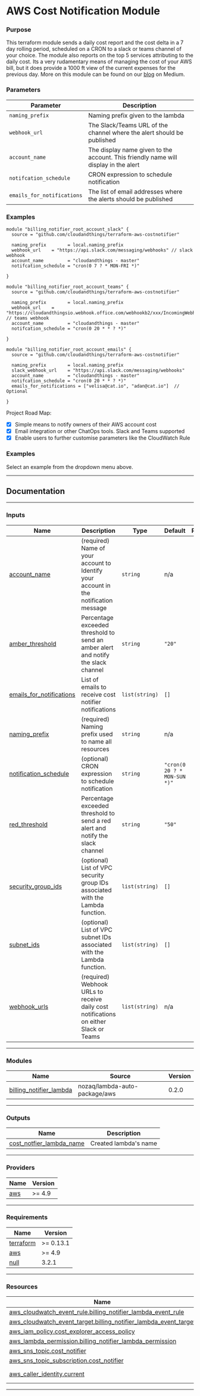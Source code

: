 # AWS Cost Notification Module

### Purpose

This terraform module sends a daily cost report and the cost delta in a 7 day rolling period, scheduled on a CRON to a slack or teams channel of your choice. The module also reports on the top 5 services attributing to the daily cost. Its a very rudamentary means of managing the cost of your AWS bill, but it does provide a 1000 ft view of the current expenses for the previous day. More on this module can be found on our [blog](https://medium.com/cloudandthings/aws-cost-notifier-e437bd311c54) on Medium.

### Parameters

| Parameter | Description|
| ----------| -----------|
| `naming_prefix` | Naming prefix given to the lambda |
| `webhook_url` | The Slack/Teams URL of the channel where the alert should be published |
| `account_name` | The display name given to the account. This friendly name will display in the alert |
| `notifcation_schedule` | CRON expression to schedule notification |
| `emails_for_notifications` | The list of email addresses where the alerts should be published |

### Examples

```
module "billing_notifier_root_account_slack" {
  source = "github.com/cloudandthings/terraform-aws-costnotifier"

  naming_prefix        = local.naming_prefix
  webhook_url    = "https://api.slack.com/messaging/webhooks" // slack webhook
  account_name         = "cloudandthings - master"
  notifcation_schedule = "cron(0 7 ? * MON-FRI *)"

}

module "billing_notifier_root_account_teams" {
  source = "github.com/cloudandthings/terraform-aws-costnotifier"

  naming_prefix        = local.naming_prefix
  webhook_url    = "https://cloudandthingsio.webhook.office.com/webhookb2/xxx/IncomingWebhook/xxxxxx" // teams webhook
  account_name         = "cloudandthings - master"
  notifcation_schedule = "cron(0 20 * * ? *)"

}

module "billing_notifier_root_account_emails" {
  source = "github.com/cloudandthings/terraform-aws-costnotifier"

  naming_prefix        = local.naming_prefix
  slack_webhook_url    = "https://api.slack.com/messaging/webhooks"
  account_name         = "cloudandthings - master"
  notifcation_schedule = "cron(0 20 * * ? *)"
  emails_for_notifications = ["velisa@cat.io", "adan@cat.io"]  // Optional

}
```

Project Road Map:
- [x] Simple means to notify owners of their AWS account cost
- [x] Email integration or other ChatOps tools. Slack and Teams supported
- [x] Enable users to further customise parameters like the CloudWatch Rule

<!-- BEGIN_TF_DOCS -->
### Examples

Select an example from the dropdown menu above.

----
## Documentation

----
### Inputs

| Name | Description | Type | Default | Required |
|------|-------------|------|---------|:--------:|
| <a name="input_account_name"></a> [account\_name](#input\_account\_name) | (required) Name of your account to Identify your account in the notification message | `string` | n/a | yes |
| <a name="input_amber_threshold"></a> [amber\_threshold](#input\_amber\_threshold) | Percentage exceeded threshold to send an amber alert and notify the slack channel | `string` | `"20"` | no |
| <a name="input_emails_for_notifications"></a> [emails\_for\_notifications](#input\_emails\_for\_notifications) | List of emails to receive cost notifier notifications | `list(string)` | `[]` | no |
| <a name="input_naming_prefix"></a> [naming\_prefix](#input\_naming\_prefix) | (required) Naming prefix used to name all resources | `string` | n/a | yes |
| <a name="input_notification_schedule"></a> [notification\_schedule](#input\_notification\_schedule) | (optional) CRON expression to schedule notification | `string` | `"cron(0 20 ? * MON-SUN *)"` | no |
| <a name="input_red_threshold"></a> [red\_threshold](#input\_red\_threshold) | Percentage exceeded threshold to send a red alert and notify the slack channel | `string` | `"50"` | no |
| <a name="input_security_group_ids"></a> [security\_group\_ids](#input\_security\_group\_ids) | (optional) List of VPC security group IDs associated with the Lambda function. | `list(string)` | `[]` | no |
| <a name="input_subnet_ids"></a> [subnet\_ids](#input\_subnet\_ids) | (optional) List of VPC subnet IDs associated with the Lambda function. | `list(string)` | `[]` | no |
| <a name="input_webhook_urls"></a> [webhook\_urls](#input\_webhook\_urls) | (required) Webhook URLs to receive daily cost notifications on either Slack or Teams | `list(string)` | n/a | yes |

----
### Modules

| Name | Source | Version |
|------|--------|---------|
| <a name="module_billing_notifier_lambda"></a> [billing\_notifier\_lambda](#module\_billing\_notifier\_lambda) | nozaq/lambda-auto-package/aws | 0.2.0 |

----
### Outputs

| Name | Description |
|------|-------------|
| <a name="output_cost_notfier_lambda_name"></a> [cost\_notfier\_lambda\_name](#output\_cost\_notfier\_lambda\_name) | Created lambda's name |

----
### Providers

| Name | Version |
|------|---------|
| <a name="provider_aws"></a> [aws](#provider\_aws) | >= 4.9 |

----
### Requirements

| Name | Version |
|------|---------|
| <a name="requirement_terraform"></a> [terraform](#requirement\_terraform) | >= 0.13.1 |
| <a name="requirement_aws"></a> [aws](#requirement\_aws) | >= 4.9 |
| <a name="requirement_null"></a> [null](#requirement\_null) | 3.2.1 |

----
### Resources

| Name | Type |
|------|------|
| [aws_cloudwatch_event_rule.billing_notifier_lambda_event_rule](https://registry.terraform.io/providers/hashicorp/aws/latest/docs/resources/cloudwatch_event_rule) | resource |
| [aws_cloudwatch_event_target.billing_notifier_lambda_event_target](https://registry.terraform.io/providers/hashicorp/aws/latest/docs/resources/cloudwatch_event_target) | resource |
| [aws_iam_policy.cost_explorer_access_policy](https://registry.terraform.io/providers/hashicorp/aws/latest/docs/resources/iam_policy) | resource |
| [aws_lambda_permission.billing_notifier_lambda_permission](https://registry.terraform.io/providers/hashicorp/aws/latest/docs/resources/lambda_permission) | resource |
| [aws_sns_topic.cost_notifier](https://registry.terraform.io/providers/hashicorp/aws/latest/docs/resources/sns_topic) | resource |
| [aws_sns_topic_subscription.cost_notifier](https://registry.terraform.io/providers/hashicorp/aws/latest/docs/resources/sns_topic_subscription) | resource |
| [aws_caller_identity.current](https://registry.terraform.io/providers/hashicorp/aws/latest/docs/data-sources/caller_identity) | data source |

----
<!-- END_TF_DOCS -->
